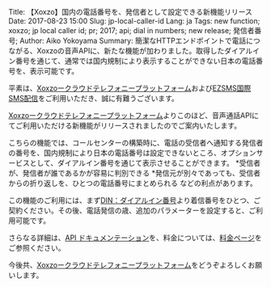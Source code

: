 Title: 【Xoxzo】国内の電話番号を、発信者として設定できる新機能リリース
Date: 2017-08-23 15:00
Slug: jp-local-caller-id
Lang: ja
Tags: new function; xoxzo; jp local caller id; pr; 2017; api; dial in numbers; new release; 発信者番号;
Author: Aiko Yokoyama
Summary: 簡潔なHTTPエンドポイントで電話につながる、Xoxzoの音声APIに、新たな機能が加わりました。取得したダイアルイン番号を通じて、通常では国内規制により表示することができない日本の電話番号を、表示可能です。

平素は、[Xoxzoークラウドテレフォニープラットフォーム](https://www.xoxzo.com/ja/)および[EZSMS国際SMS配信](https://www.ezsms.biz/ja/)をご利用いただき、誠に有難うございます。

[Xoxzoークラウドテレフォニープラットフォーム](https://www.xoxzo.com/ja/)よりこのほど、音声通話APIにてご利用いただける新機能がリリースされましたのでご案内いたします。

こちらの機能では、コールセンターの構築時に、電話の受信者へ通知する発信者の番号を、国内規制により日本の電話番号は設定できないところ、オプションサービスとして、ダイアルイン番号を通じて表示させることができます。
*受信者が、発信者が誰であるかが容易に判別できる
*発信元が別々であっても、受信者からの折り返しを、ひとつの電話番号にまとめられる
などの利点があります。

この機能のご利用には、まず[DIN：ダイアルイン番号](https://www.xoxzo.com/ja/about/dial-in-api/)より着信番号をひとつ、ご契約ください。その後、電話発信の歳、追加のパラメーターを設定すると、ご利用可能です。

さらなる詳細は、[API ドキュメンテーション](http://docs.xoxzo.com/ja/voice.html)を、料金については、[料金ページ](https://www.xoxzo.com/ja/about/pricing/voice#outbound-call)をご参照ください。

今後共、[Xoxzoークラウドテレフォニープラットフォーム](https://www.xoxzo.com/ja/)をどうぞよろしくお願いします。
